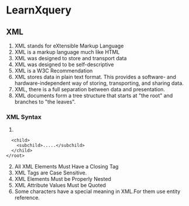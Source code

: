 # LearnXquery

## XML
1. XML stands for eXtensible Markup Language
2. XML is a markup language much like HTML
3. XML was designed to store and transport data
4. XML was designed to be self-descriptive
5. XML is a W3C Recommendation
6. XML stores data in plain text format. This provides a software- and hardware-independent way of storing, transporting, and sharing data.
7. XML, there is a full separation between data and presentation.
8. XML documents form a tree structure that starts at "the root" and branches to "the leaves".

### XML Syntax
1.
``` <root>
  <child>
    <subchild>.....</subchild>
  </child>
</root>
```
2. All XML Elements Must Have a Closing Tag
3. XML Tags are Case Sensitive.
4. XML Elements Must be Properly Nested
5. XML Attribute Values Must be Quoted
6. Some characters have a special meaning in XML.For them use entity reference.

